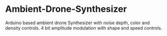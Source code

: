 # Ambient-Drone-Synthesizer
Arduino based ambient drone Synthesizer with noise depth, color and density controls. 4 bit amplitude modulation with shape and speed controls.   
